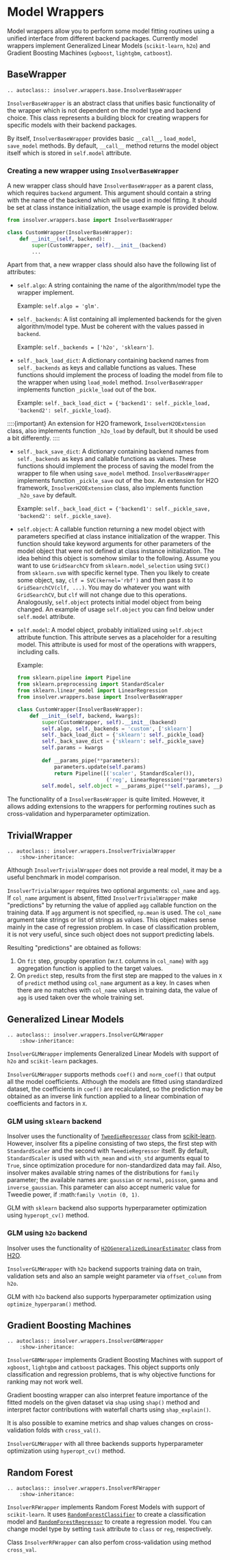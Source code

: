 # Model Wrappers

Model wrappers allow you to perform some model fitting routines using a unified interface from different backend packages.
Currently model wrappers implement Generalized Linear Models (`scikit-learn`, `h2o`) and Gradient Boosting Machines (`xgboost`, `lightgbm`, `catboost`).

## BaseWrapper

```{eval-rst}
.. autoclass:: insolver.wrappers.base.InsolverBaseWrapper
```


`InsolverBaseWrapper` is an abstract class that unifies basic functionality of the wrapper which is not dependent on the model type and backend choice. This class represents a building block for creating wrappers for specific models with their backend packages.

By itself, `InsolverBaseWrapper` provides basic `__call__`, `load_model`, `save_model` methods. By default, `__call__` method returns the model object itself which is stored in `self.model` attribute.

### Creating a new wrapper using `InsolverBaseWrapper`
A new wrapper class should have `InsolverBaseWrapper` as a parent class, which requires `backend` argument. This argument should contain a string with the name of the backend which will be used in model fitting. It should be set at class instance initialization, the usage example is provided below.

```python
from insolver.wrappers.base import InsolverBaseWrapper

class CustomWrapper(InsolverBaseWrapper):
    def __init__(self, backend):
        super(CustomWrapper, self).__init__(backend)
        ...
```

Apart from that, a new wrapper class should also have the following list of attributes: 
* `self.algo`: A string containing the name of the algorithm/model type the wrapper implement.
  
  Example: `self.algo = 'glm'`.
* `self._backends`: A list containing all implemented backends for the given algorithm/model type. Must be coherent with the values passed in `backend`.
  
  Example: `self._backends = ['h2o', 'sklearn']`.
* `self._back_load_dict`: A dictionary containing backend names from `self._backends` as keys and callable functions as values. These functions should implement the process of loading the model from file to the wrapper when using `load_model` method. `InsolverBaseWrapper` implements function `_pickle_load` out of the box. 
  
  Example: `self._back_load_dict = {'backend1': self._pickle_load, 'backend2': self._pickle_load}`.
  
::::{important} An extension for H2O framework, `InsolverH2OExtension` class, also implements function `_h2o_load` by default, but it should be used a bit differently.
:::: 

* `self._back_save_dict`: A dictionary containing backend names from `self._backends` as keys and callable functions as values. These functions should implement the process of saving the model from the wrapper to file when using `save_model` method. `InsolverBaseWrapper` implements function `_pickle_save` out of the box. An extension for H2O framework, `InsolverH2OExtension` class, also implements function `_h2o_save` by default.
  
  Example: `self._back_load_dict = {'backend1': self._pickle_save, 'backend2': self._pickle_save}`.

* `self.object`: A callable function returning a new model object with parameters specified at class instance initialization of the wrapper. This function should take keyword arguments for other parameters of the model object that were not defined at class instance initialization. The idea behind this object is somehow similar to the following. Assume you want to use `GridSearchCV` from `sklearn.model_selection` using `SVC()` from `sklearn.svm` with specific kernel type. Then you likely to create some object, say, `clf = SVC(kernel='rbf')` and then pass it to `GridSearchCV(clf, ...)`. You may do whatever you want with `GridSearchCV`, but `clf` will not change due to this operations. Analogously, `self.object` protects initial model object from being changed. An example of usage `self.object` you can find below under `self.model` attribute.
  
* `self.model`: A model object, probably initialized using `self.object` attribute function. This attribute serves as a placeholder for a resulting model. This attribute is used for most of the operations with wrappers, including calls.

  Example:
  ```python
  from sklearn.pipeline import Pipeline
  from sklearn.preprocessing import StandardScaler
  from sklearn.linear_model import LinearRegression
  from insolver.wrappers.base import InsolverBaseWrapper

  class CustomWrapper(InsolverBaseWrapper):
      def __init__(self, backend, kwargs):
          super(CustomWrapper, self).__init__(backend)
          self.algo, self._backends = 'custom', ['sklearn']
          self._back_load_dict = {'sklearn': self._pickle_load}
          self._back_save_dict = {'sklearn': self._pickle_save} 
          self.params = kwargs
        
          def __params_pipe(**parameters):
              parameters.update(self.params)
              return Pipeline([('scaler', StandardScaler()),
                               ('reg', LinearRegression(**parameters))])
          self.model, self.object = __params_pipe(**self.params), __params_pipe 
  ```
  
The functionality of a `InsolverBaseWrapper` is quite limited. However, it allows adding extensions to the wrappers for performing routines such as cross-validation and hyperparameter optimization.  

## TrivialWrapper

```{eval-rst}
.. autoclass:: insolver.wrappers.InsolverTrivialWrapper
    :show-inheritance:
```


Although `InsolverTrivialWrapper` does not provide a real model, it may be a useful benchmark in model comparison. 

`InsolverTrivialWrapper` requires two optional arguments: `col_name` and `agg`. If `col_name` argument is absent, fitted `InsolverTrivialWrapper` make "predictions" by returning the value of applied `agg` callable function on the training data. If `agg` argument is not specified, `np.mean` is used. The `col_name` argument take strings or list of strings as values. This object makes sense mainly in the case of regression problem. In case of classification problem, it is not very useful, since such object does not support predicting labels.

Resulting "predictions" are obtained as follows:
1. On `fit` step, groupby operation (w.r.t. columns in `col_name`) with `agg` aggregation function is applied to the target values.
2. On `predict` step, results from the first step are mapped to the values in `X` of `predict` method using `col_name` argument as a key. In cases when there are no matches with `col_name` values in training data, the value of `agg` is used taken over the whole training set.

## Generalized Linear Models

```{eval-rst}
.. autoclass:: insolver.wrappers.InsolverGLMWrapper
    :show-inheritance:
```

`InsolverGLMWrapper` implements Generalized Linear Models with support of `h2o` and `scikit-learn` packages.

`InsolverGLMWrapper` supports methods `coef()` and `norm_coef()` that output all the model coefficients. Although the models are fitted using standardized dataset, the coefficients in `coef()` are recalculated, so the prediction may be obtained as an inverse link function applied to a linear combination of coefficients and factors in `X`. 

### GLM using `sklearn` backend
Insolver uses the functionality of [`TweedieRegressor`](https://scikit-learn.org/stable/modules/generated/sklearn.linear_model.TweedieRegressor.html) class from [scikit-learn](https://scikit-learn.org/stable/modules/linear_model.html#generalized-linear-regression). However, insolver fits a pipeline consisting of two steps, the first step with `StandardScaler` and the second with `TweedieRegressor` itself. By default, `StandardScaler` is used with `with_mean` and `with_std` arguments equal to `True`, since optimization procedure for non-standardized data may fail. Also, insolver makes available string names of the distributions for `family` parameter; the available names are: `gaussian` or `normal`, `poisson`, `gamma` and `inverse_gaussian`. This parameter can also accept numeric value for Tweedie power, if :math:`family \notin (0, 1)`.

GLM with `sklearn` backend also supports hyperparameter optimization using `hyperopt_cv()` method.

### GLM using `h2o` backend
Insolver uses the functionality of [`H2OGeneralizedLinearEstimator`](http://docs.h2o.ai/h2o/latest-stable/h2o-py/docs/modeling.html#h2ogeneralizedlinearestimator) class from [H2O](https://docs.h2o.ai/h2o/latest-stable/h2o-docs/data-science/glm.html).

`InsolverGLMWrapper` with `h2o` backend supports training data on train, validation sets and also an sample weight parameter via `offset_column` from `h2o`.

GLM with `h2o` backend also supports hyperparameter optimization using `optimize_hyperparam()` method.

## Gradient Boosting Machines

```{eval-rst}
.. autoclass:: insolver.wrappers.InsolverGBMWrapper
    :show-inheritance:
```

`InsolverGBMWrapper` implements Gradient Boosting Machines with support of `xgboost`, `lightgbm` and `catboost` packages. This object supports only classification and regression problems, that is why objective functions for ranking may not work well.

Gradient boosting wrapper can also interpret feature importance of the fitted models on the given dataset via `shap` using `shap()` method and interpret factor contributions with waterfall charts using `shap_explain()`.

It is also possible to examine metrics and shap values changes on cross-validation folds with `cross_val()`.

`InsolverGLMWrapper` with all three backends supports hyperparameter optimization using `hyperopt_cv()` method.

## Random Forest

```{eval-rst}
.. autoclass:: insolver.wrappers.InsolverRFWrapper
    :show-inheritance:
```

`InsolverRFWrapper` implements Random Forest Models with support of `scikit-learn`. It uses [`RandomForestClassifier`](https://scikit-learn.org/stable/modules/generated/sklearn.ensemble.RandomForestClassifier.html) to create a classification model and [`RandomForestRegressor`](https://scikit-learn.org/stable/modules/generated/sklearn.ensemble.RandomForestRegressor.html#sklearn.ensemble.RandomForestRegressor) to create a regression model. You can change model type by setting `task` attribute to `class` or `reg`, respectively. 

Class `InsolverRFWrapper` can also perfom cross-validation using method `cross_val`.